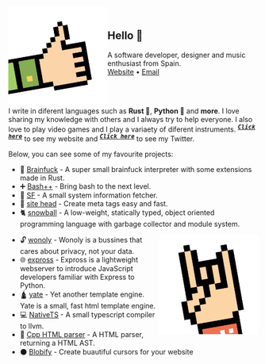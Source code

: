 
<img align="left" width="200" src="./img/hand2.png">

<br/>


## Hello 👋


<p>
    A software developer, designer and music enthusiast from Spain.
    <br/>
    <a href="https://www-lac.vercel.app">Website</a> •
    <a href="mailto:mauro.balades@tutanota.com">Email</a>
</p>

<br/>
<br/> <!-- FOR GITHUB PROFILE -->

I write in diferent languages such as **Rust 🦀**, **Python 🐍** and **more**. I love sharing my knowledge with others and I always try to help everyone. I also love to play video games and I play a variaety of diferent instruments. <sup><kbd>***[Click here](https://maucode.com)***</kbd></sup> to see my website and <sup><kbd>***[Click here](https://twitter.com/Mauro60715204)***</kbd></sup> to see my Twitter.


Below, you can see some of my favourite projects:

* 🤯 [Brainfuck](https://github.com/mauro-balades/mini-brainfuck) - A super small brainfuck interpreter with some extensions made in Rust.
* ➕ [Bash++](https://github.com/mauro-balades/bash-plusplus) -  Bring bash to the next level.
* 🧑 [SF](https://github.com/mauro-balades/sf) -  A small system information fetcher.
* 🗿 [site head](https://github.com/mauro-balades/site-head) - Create meta tags easy and fast.
* 🐈 [snowball](https://github.com/snowball-lang/snowball) - A low-weight, statically typed, object oriented programming language with garbage collector and module system.

<img align="right" width="200" src="./img/hand1.png">

* 🔓 [wonoly](https://github.com/wonoly) - Wonoly is a bussines that cares about privacy, not your data.
* 🌐 [expross](https://github.com/mauro-balades/expross) - Expross is a lightweight webserver to introduce JavaScript developers familiar with Express to Python.
* 🛕 [yate](https://github.com/mauro-balades/yate) - Yet another template engine. Yate is a small, fast html template engine.
* 💻 [NativeTS](https://github.com/mauro-balades/NativeTS) - A small typescript compiler to llvm.
* 🌳 [Cpp HTML parser](https://github.com/mauro-balades/cpp-html-parser) - A HTML parser, returning a HTML AST.
* ⚫ [Blobify](https://github.com/mauro-balades/blobify) - Create buautiful cursors for your website

